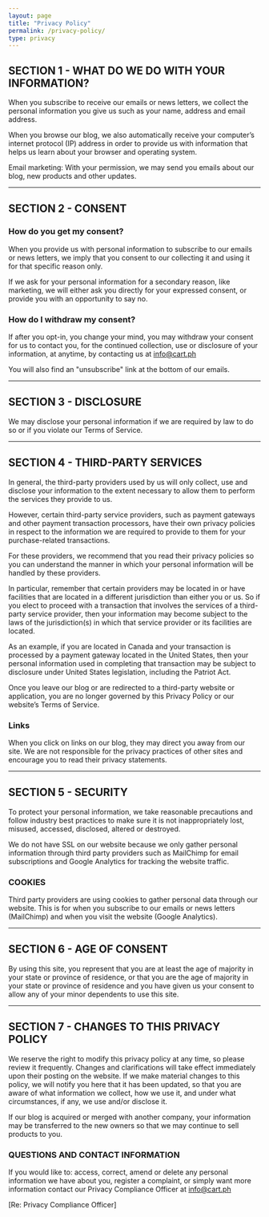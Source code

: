 ```yaml
---
layout: page
title: "Privacy Policy"
permalink: /privacy-policy/
type: privacy
---
```


## SECTION 1 - WHAT DO WE DO WITH YOUR INFORMATION?

When you subscribe to receive our emails or news letters, we collect the personal information you give us such as your name, address and email address.

When you browse our blog, we also automatically receive your computer’s internet protocol (IP) address in order to provide us with information that helps us learn about your browser and operating system.

Email marketing: With your permission, we may send you emails about our blog, new products and other updates.

----

## SECTION 2 - CONSENT

### How do you get my consent?

When you provide us with personal information to subscribe to our emails or news letters, we imply that you consent to our collecting it and using it for that specific reason only.

If we ask for your personal information for a secondary reason, like marketing, we will either ask you directly for your expressed consent, or provide you with an opportunity to say no.


### How do I withdraw my consent?

If after you opt-in, you change your mind, you may withdraw your consent for us to contact you, for the continued collection, use or disclosure of your information, at anytime, by contacting us at info@cart.ph 

You will also find an "unsubscribe" link at the bottom of our emails.

----

## SECTION 3 - DISCLOSURE

We may disclose your personal information if we are required by law to do so or if you violate our Terms of Service.

----

## SECTION 4 - THIRD-PARTY SERVICES

In general, the third-party providers used by us will only collect, use and disclose your information to the extent necessary to allow them to perform the services they provide to us.

However, certain third-party service providers, such as payment gateways and other payment transaction processors, have their own privacy policies in respect to the information we are required to provide to them for your purchase-related transactions.

For these providers, we recommend that you read their privacy policies so you can understand the manner in which your personal information will be handled by these providers.

In particular, remember that certain providers may be located in or have facilities that are located in a different jurisdiction than either you or us. So if you elect to proceed with a transaction that involves the services of a third-party service provider, then your information may become subject to the laws of the jurisdiction(s) in which that service provider or its facilities are located.

As an example, if you are located in Canada and your transaction is processed by a payment gateway located in the United States, then your personal information used in completing that transaction may be subject to disclosure under United States legislation, including the Patriot Act.

Once you leave our blog or are redirected to a third-party website or application, you are no longer governed by this Privacy Policy or our website’s Terms of Service.

### Links

When you click on links on our blog, they may direct you away from our site. We are not responsible for the privacy practices of other sites and encourage you to read their privacy statements.

----

## SECTION 5 - SECURITY

To protect your personal information, we take reasonable precautions and follow industry best practices to make sure it is not inappropriately lost, misused, accessed, disclosed, altered or destroyed.

We do not have SSL on our website because we only gather personal information through third party providers such as MailChimp for email subscriptions and Google Analytics for tracking the website traffic.

### COOKIES

Third party providers are using cookies to gather personal data through our website. This is for when you subscribe to our emails or news letters (MailChimp) and when you visit the website (Google Analytics).

----

## SECTION 6 - AGE OF CONSENT

By using this site, you represent that you are at least the age of majority in your state or province of residence, or that you are the age of majority in your state or province of residence and you have given us your consent to allow any of your minor dependents to use this site.

----

## SECTION 7 - CHANGES TO THIS PRIVACY POLICY

We reserve the right to modify this privacy policy at any time, so please review it frequently. Changes and clarifications will take effect immediately upon their posting on the website. If we make material changes to this policy, we will notify you here that it has been updated, so that you are aware of what information we collect, how we use it, and under what circumstances, if any, we use and/or disclose it.

If our blog is acquired or merged with another company, your information may be transferred to the new owners so that we may continue to sell products to you.

### QUESTIONS AND CONTACT INFORMATION

If you would like to: access, correct, amend or delete any personal information we have about you, register a complaint, or simply want more information contact our Privacy Compliance Officer at info@cart.ph 

[Re: Privacy Compliance Officer]


